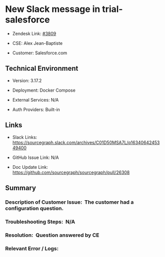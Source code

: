 # New Slack message in trial-salesforce 



- Zendesk Link: [#3809](https://sourcegraph.zendesk.com/agent/tickets/3809)

- CSE: Alex Jean-Baptiste

- Customer: Salesforce.com <!-- Redact if this contains personally identifying information -->


<!-- Data populated from integration, speak to Ben Gordon or Michael Bali if not working -->

<!-- During Internal team trial, fill missing data manually (we are waiting for all data to sync) -->



## Technical Environment

- Version: ​3.17.2

- Deployment: Docker Compose

- External Services: N/A

- Auth Providers: Built-in





## Links
<!-- Data for CSE manual entry -->
- Slack Links: https://sourcegraph.slack.com/archives/C01D50MSA7L/p1634064245349400

- GitHub Issue Link: N/A

- Doc Update Link: https://github.com/sourcegraph/sourcegraph/pull/26308



## Summary
### Description of Customer Issue:  The customer had a configuration question.

### Troubleshooting Steps:  N/A

### Resolution:  Question answered by CE

### Relevant Error / Logs:  

<!-- Please redact keys, tokens, and personal identifying information -->




<!-- Once complete, upload a copy to https://github.com/sourcegraph/support-tools-internal/tree/main/resolved-tickets as a .md file -->
<!-- Name the file 3809.md -->
